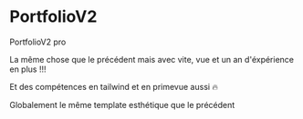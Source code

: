 # PortfolioV2
PortfolioV2 pro

La même chose que le précédent mais avec vite, vue et un an d'éxpérience en plus !!!

Et des compétences en tailwind et en primevue aussi 🔥

Globalement le même template esthétique que le précédent
